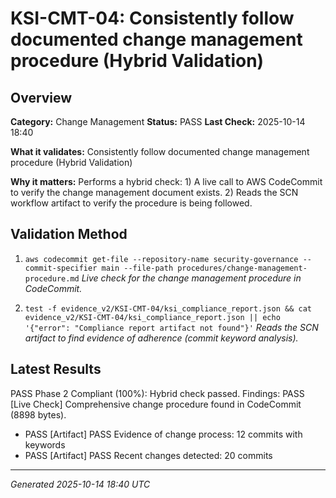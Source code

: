 # KSI-CMT-04: Consistently follow documented change management procedure (Hybrid Validation)

## Overview

**Category:** Change Management
**Status:** PASS
**Last Check:** 2025-10-14 18:40

**What it validates:** Consistently follow documented change management procedure (Hybrid Validation)

**Why it matters:** Performs a hybrid check: 1) A live call to AWS CodeCommit to verify the change management document exists. 2) Reads the SCN workflow artifact to verify the procedure is being followed.

## Validation Method

1. `aws codecommit get-file --repository-name security-governance --commit-specifier main --file-path procedures/change-management-procedure.md`
   *Live check for the change management procedure in CodeCommit.*

2. `test -f evidence_v2/KSI-CMT-04/ksi_compliance_report.json && cat evidence_v2/KSI-CMT-04/ksi_compliance_report.json || echo '{"error": "Compliance report artifact not found"}'`
   *Reads the SCN artifact to find evidence of adherence (commit keyword analysis).*

## Latest Results

PASS Phase 2 Compliant (100%): Hybrid check passed. Findings: PASS [Live Check] Comprehensive change procedure found in CodeCommit (8898 bytes).
- PASS [Artifact] PASS Evidence of change process: 12 commits with keywords
- PASS [Artifact] PASS Recent changes detected: 20 commits

---
*Generated 2025-10-14 18:40 UTC*